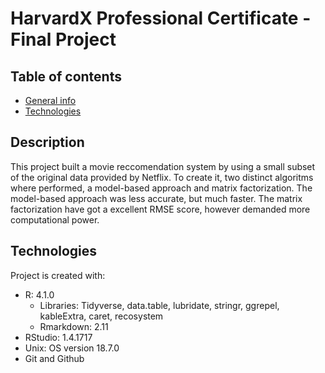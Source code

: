 # HarvardX Professional Certificate - Final Project

## Table of contents
* [General info](#general-info)
* [Technologies](#technologies)

## Description
This project built a movie reccomendation system by using a small subset of the original data provided by Netflix. To create it, two distinct algoritms where performed, a model-based approach and matrix factorization. The model-based approach was less accurate, but much faster. The matrix factorization have got a excellent RMSE score, however demanded more computational power.
	
## Technologies
Project is created with:
* R: 4.1.0
  * Libraries: Tidyverse, data.table, lubridate, stringr, ggrepel, kableExtra, caret, recosystem
  * Rmarkdown: 2.11
* RStudio: 1.4.1717
* Unix: OS version 18.7.0
* Git and Github

